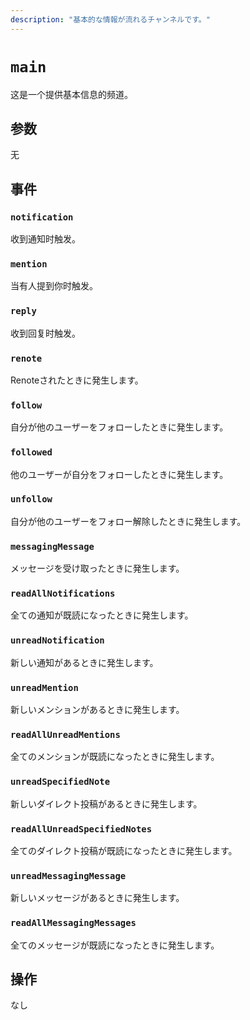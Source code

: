 ```yaml
---
description: "基本的な情報が流れるチャンネルです。"
---
```


# `main`

这是一个提供基本信息的频道。

## 参数

无

## 事件

### `notification`

<MkSchemaViewer :schema="{
$ref: 'misskey://Notification'
}"/>

收到通知时触发。

### `mention`

<MkSchemaViewer :schema="{
$ref: 'misskey://Note'
}"/>

当有人提到你时触发。

### `reply`

<MkSchemaViewer :schema="{
$ref: 'misskey://Note'
}"/>

收到回复时触发。

### `renote`

<MkSchemaViewer :schema="{
$ref: 'misskey://Note'
}"/>

Renoteされたときに発生します。

### `follow`

<MkSchemaViewer :schema="{
$ref: 'misskey://User'
}"/>

自分が他のユーザーをフォローしたときに発生します。

### `followed`

<MkSchemaViewer :schema="{
$ref: 'misskey://User'
}"/>

他のユーザーが自分をフォローしたときに発生します。

### `unfollow`

<MkSchemaViewer :schema="{
$ref: 'misskey://User'
}"/>

自分が他のユーザーをフォロー解除したときに発生します。

### `messagingMessage`

<MkSchemaViewer :schema="{
$ref: 'misskey://MessagingMessage'
}"/>

メッセージを受け取ったときに発生します。

### `readAllNotifications`

全ての通知が既読になったときに発生します。

### `unreadNotification`

新しい通知があるときに発生します。

### `unreadMention`

新しいメンションがあるときに発生します。

### `readAllUnreadMentions`

全てのメンションが既読になったときに発生します。

### `unreadSpecifiedNote`

新しいダイレクト投稿があるときに発生します。

### `readAllUnreadSpecifiedNotes`

全てのダイレクト投稿が既読になったときに発生します。

### `unreadMessagingMessage`

新しいメッセージがあるときに発生します。

### `readAllMessagingMessages`

全てのメッセージが既読になったときに発生します。

## 操作

なし
